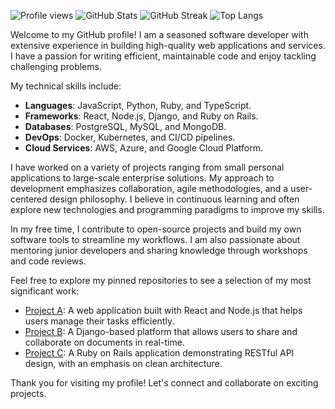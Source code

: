 ![Profile views](https://komarev.com/ghpvc/?username=sigrunsveins580)
![GitHub Stats](https://github-readme-stats.vercel.app/api?username=sigrunsveins580&show_icons=true&theme=radical)
![GitHub Streak](https://github-readme-streak-stats.herokuapp.com/?user=sigrunsveins580&theme=radical)
![Top Langs](https://github-readme-stats.vercel.app/api/top-langs/?username=sigrunsveins580&theme=radical&layout=compact)

Welcome to my GitHub profile! I am a seasoned software developer with extensive experience in building high-quality web applications and services. I have a passion for writing efficient, maintainable code and enjoy tackling challenging problems.

My technical skills include:

- **Languages**: JavaScript, Python, Ruby, and TypeScript.
- **Frameworks**: React, Node.js, Django, and Ruby on Rails.
- **Databases**: PostgreSQL, MySQL, and MongoDB.
- **DevOps**: Docker, Kubernetes, and CI/CD pipelines.
- **Cloud Services**: AWS, Azure, and Google Cloud Platform.

I have worked on a variety of projects ranging from small personal applications to large-scale enterprise solutions. My approach to development emphasizes collaboration, agile methodologies, and a user-centered design philosophy. I believe in continuous learning and often explore new technologies and programming paradigms to improve my skills.

In my free time, I contribute to open-source projects and build my own software tools to streamline my workflows. I am also passionate about mentoring junior developers and sharing knowledge through workshops and code reviews.

Feel free to explore my pinned repositories to see a selection of my most significant work:

- [Project A](https://github.com/sigrunsveins580/project-a): A web application built with React and Node.js that helps users manage their tasks efficiently.
- [Project B](https://github.com/sigrunsveins580/project-b): A Django-based platform that allows users to share and collaborate on documents in real-time.
- [Project C](https://github.com/sigrunsveins580/project-c): A Ruby on Rails application demonstrating RESTful API design, with an emphasis on clean architecture.

Thank you for visiting my profile! Let's connect and collaborate on exciting projects.
